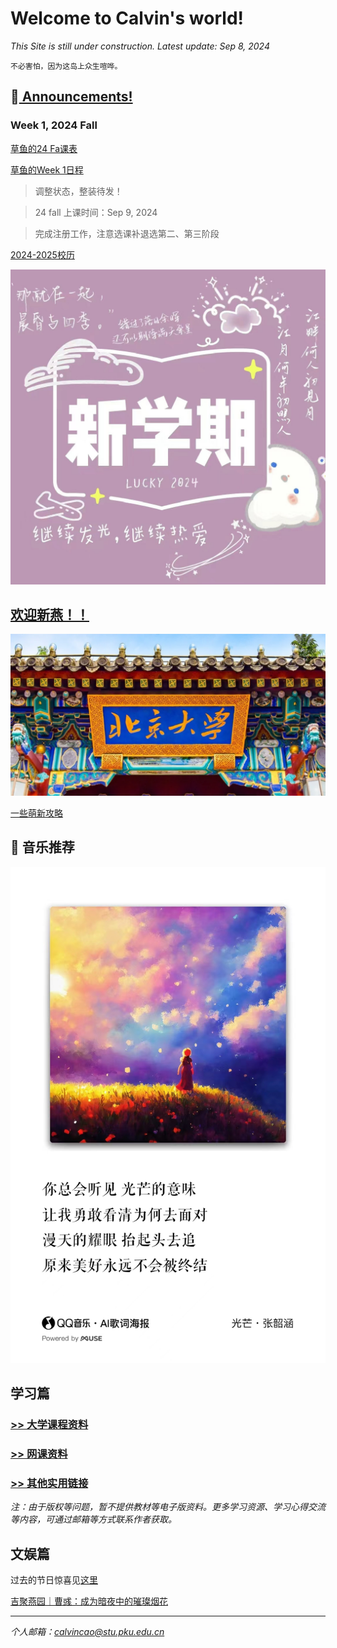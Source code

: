 # Welcome to Calvin's world!

*This Site is still under construction. Latest update: Sep 8, 2024*

`不必害怕，因为这岛上众生喧哗。`

## 📢[ Announcements!](/public) 

### Week 1, 2024 Fall

[草鱼的24 Fa课表](/schedule/24fa-courses)

[草鱼的Week 1日程](/schedule/24fa-w0)

> 调整状态，整装待发！

> 24 fall 上课时间：Sep 9, 2024

> 完成注册工作，注意选课补退选第二、第三阶段

[2024-2025校历](https://calvinxiaocao.github.io/2425cal.pdf)

![开学啦！](24sp/newsemester.jpg)

## [欢迎新燕！！](/welcome)
![北大西门](ximen.png)

[一些萌新攻略](/welcome)

## 🎵 音乐推荐

![光芒](/24sp/song/guangmang.jpg)

## 学习篇

### [>> 大学课程资料](university_courses)

### [>> 网课资料](online_course)

### [>> 其他实用链接](links)

*注：由于版权等问题，暂不提供教材等电子版资料。更多学习资源、学习心得交流等内容，可通过邮箱等方式联系作者获取。*

## 文娱篇

过去的节日惊喜见[这里](/activity)

[吉聚燕园｜曹彧：成为暗夜中的璀璨烟花](https://mp.weixin.qq.com/s/zs2K9cgmLi-b9N5gp6V9Jg)

----
*个人邮箱：calvincao@stu.pku.edu.cn*
